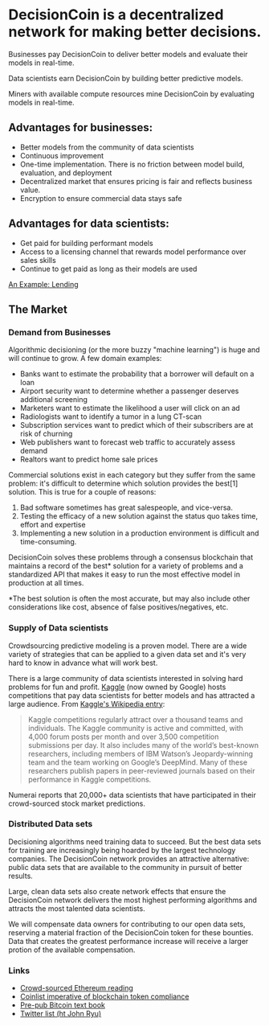 # DecisionCoin is a decentralized network for making better decisions. 

Businesses pay DecisionCoin to deliver better models and evaluate their models in real-time.

Data scientists earn DecisionCoin by building better predictive models. 

Miners with available compute resources mine DecisionCoin by evaluating models in real-time.

## Advantages for businesses:
* Better models from the community of data scientists 
* Continuous improvement
* One-time implementation. There is no friction between model build, evaluation, and deployment
* Decentralized market that ensures pricing is fair and reflects business value.
* Encryption to ensure commercial data stays safe

## Advantages for data scientists:
* Get paid for building performant models 
* Access to a licensing channel that rewards model performance over sales skills
* Continue to get paid as long as their models are used

[An Example: Lending](/example/)

## The Market

### Demand from Businesses
Algorithmic decisioning (or the more buzzy "machine learning") is huge and will continue to grow. A few domain examples: 
 
* Banks want to estimate the probability that a borrower will default on a loan
* Airport security want to determine whether a passenger deserves additional screening
* Marketers want to estimate the likelihood a user will click on an ad
* Radiologists want to identify a tumor in a lung CT-scan
* Subscription services want to predict which of their subscribers are at risk of churning
* Web publishers want to forecast web traffic to accurately assess demand
* Realtors want to predict home sale prices

Commercial solutions exist in each category but they suffer from the same problem: it's difficult to determine which solution provides the best[1] solution. This is true for a couple of reasons:
1. Bad software sometimes has great salespeople, and vice-versa.
2. Testing the efficacy of a new solution against the status quo takes time, effort and expertise
3. Implementing a new solution in a production environment is difficult and time-consuming. 
 
DecisionCoin solves these problems through a consensus blockchain that maintains a record of the best* solution for a variety of problems and a standardized API that makes it easy to run the most effective model in production at all times.   

*The best solution is often the most accurate, but may also include other considerations like cost, absence of false positives/negatives, etc.  

### Supply of Data scientists
Crowdsourcing predictive modeling is a proven model. There are a wide variety of strategies that can be applied to a given data set and it's very hard to know in advance what will work best. 

There is a large community of data scientists interested in solving hard problems for fun and profit. [Kaggle](https://kaggle.com) (now owned by Google) hosts competitions that pay data scientists for better models and has attracted a large audience. From [Kaggle's Wikipedia entry](https://en.wikipedia.org/wiki/Kaggle):
 
> Kaggle competitions regularly attract over a thousand teams and individuals. The Kaggle community is active and committed, with 4,000 forum posts per month and over 3,500 competition submissions per day. It also includes many of the world’s best-known researchers, including members of IBM Watson’s Jeopardy-winning team and the team working on Google’s DeepMind. Many of these researchers publish papers in peer-reviewed journals based on their performance in Kaggle competitions.

Numerai reports that 20,000+ data scientists that have participated in their crowd-sourced stock market predictions. 

### Distributed Data sets
Decisioning algorithms need training data to succeed. But the best data sets for training are increasingly being hoarded by the largest technology companies. The DecisionCoin network provides an attractive alternative: public data sets that are available to the community in pursuit of better results.   

Large, clean data sets also create network effects that ensure the DecisionCoin network delivers the most highest performing algorithms and attracts the most talented data scientists.  

We will compensate data owners for contributing to our open data sets, reserving a material fraction of the DecisionCoin token for these bounties. Data that creates the greatest performance increase will receive a larger protion of the available compensation.


### Links
* [Crowd-sourced Ethereum reading](https://github.com/Scanate/EthList/blob/master/README.md)
* [Coinlist imperative of blockchain token compliance](https://medium.com/@rzurrer/coinlist-the-saft-the-imperitive-of-blockchain-token-compliance-f5ce9cdbc238)
* [Pre-pub Bitcoin text book](https://d28rh4a8wq0iu5.cloudfront.net/bitcointech/readings/princeton_bitcoin_book.pdf)
* [Twitter list (ht John Ryu)](twitter_list)
